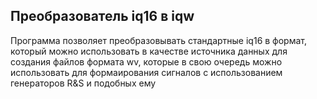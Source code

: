 ## Преобразователь iq16 в iqw

Программа позволяет преобразовывать стандартные iq16 в формат, который можно использовать в качестве источника данных для создания файлов формата wv, которые в свою очередь можно использовать для формаирования сигналов с использованием генераторов R&S и подобных ему